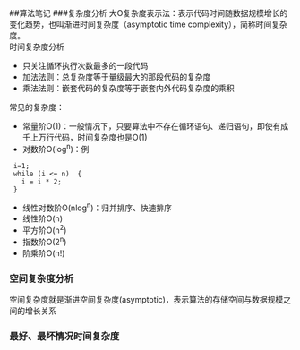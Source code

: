 ##算法笔记
###复杂度分析
大O复杂度表示法：表示代码时间随数据规模增长的变化趋势，也叫渐进时间复杂度（asymptotic time complexity），简称时间复杂度。  
时间复杂度分析
- 只关注循环执行次数最多的一段代码
- 加法法则：总复杂度等于量级最大的那段代码的复杂度
- 乘法法则：嵌套代码的复杂度等于嵌套内外代码复杂度的乘积  

常见的复杂度：
- 常量阶O(1)：一般情况下，只要算法中不存在循环语句、递归语句，即使有成千上万行代码，时间复杂度也是O(1)
- 对数阶O(log<sup>n</sup>)：例
```
 i=1;
 while (i <= n)  {
   i = i * 2;
 }
```

- 线性对数阶O(nlog<sup>n</sup>)：归并排序、快速排序
- 线性阶O(n)
- 平方阶O(n<sup>2</sup>)
- 指数阶O(2<sup>n</sup>)
- 阶乘阶O(n!)

### 空间复杂度分析
空间复杂度就是渐进空间复杂度(asymptotic)，表示算法的存储空间与数据规模之间的增长关系

### 最好、最坏情况时间复杂度

